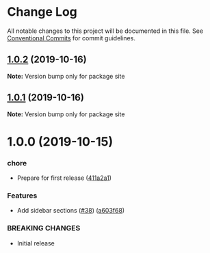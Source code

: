 # Change Log

All notable changes to this project will be documented in this file.
See [Conventional Commits](https://conventionalcommits.org) for commit guidelines.

## [1.0.2](https://github.com/cultureamp/kaizen-design-system/compare/site@1.0.1...site@1.0.2) (2019-10-16)

**Note:** Version bump only for package site





## [1.0.1](https://github.com/cultureamp/kaizen-design-system/compare/site@1.0.0...site@1.0.1) (2019-10-16)

**Note:** Version bump only for package site





# 1.0.0 (2019-10-15)


### chore

* Prepare for first release ([411a2a1](https://github.com/cultureamp/kaizen-design-system/commit/411a2a11eec5fb8d5705989851a3d6e2255041f8))


### Features

* Add sidebar sections ([#38](https://github.com/cultureamp/kaizen-design-system/issues/38)) ([a603f68](https://github.com/cultureamp/kaizen-design-system/commit/a603f68678bca9aca918f893a46a00b356830dd5))


### BREAKING CHANGES

* Initial release
